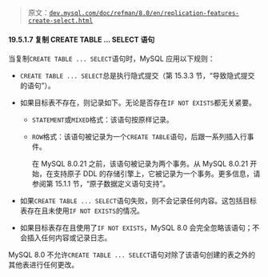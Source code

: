 > 原文：[`dev.mysql.com/doc/refman/8.0/en/replication-features-create-select.html`](https://dev.mysql.com/doc/refman/8.0/en/replication-features-create-select.html)

#### 19.5.1.7 复制 CREATE TABLE ... SELECT 语句

当复制`CREATE TABLE ... SELECT`语句时，MySQL 应用以下规则：

+   `CREATE TABLE ... SELECT`总是执行隐式提交（第 15.3.3 节，“导致隐式提交的语句”）。

+   如果目标表不存在，则记录如下。无论是否存在`IF NOT EXISTS`都无关紧要。

    +   `STATEMENT`或`MIXED`格式：该语句按原样记录。

    +   `ROW`格式：该语句被记录为一个`CREATE TABLE`语句，后跟一系列插入行事件。

        在 MySQL 8.0.21 之前，该语句被记录为两个事务。从 MySQL 8.0.21 开始，在支持原子 DDL 的存储引擎上，它被记录为一个事务。更多信息，请参阅第 15.1.1 节，“原子数据定义语句支持”。

+   如果`CREATE TABLE ... SELECT`语句失败，则不会记录任何内容。这包括目标表存在且未使用`IF NOT EXISTS`的情况。

+   如果目标表存在且使用了`IF NOT EXISTS`，MySQL 8.0 会完全忽略该语句；不会插入任何内容或记录日志。

MySQL 8.0 不允许`CREATE TABLE ... SELECT`语句对除了该语句创建的表之外的其他表进行任何更改。
